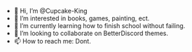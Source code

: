 - 👋 Hi, I’m @Cupcake-King
- 👀 I’m interested in books, games, painting, ect.
- 🌱 I’m currently learning how to finish school without failing.
- 💞️ I’m looking to collaborate on BetterDiscord themes.
- 📫 How to reach me: Dont.

<!---
Cupcake-King/Cupcake-King is a ✨ special ✨ repository because its `README.md` (this file) appears on your GitHub profile.
You can click the Preview link to take a look at your changes.
--->
